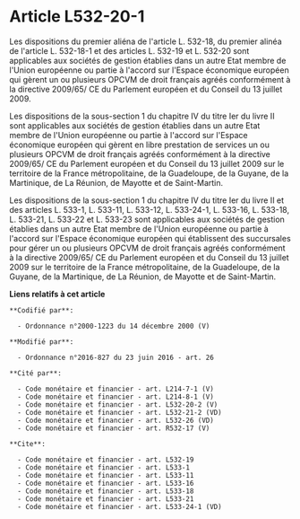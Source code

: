 # Article L532-20-1

Les dispositions du premier aliéna de l'article L. 532-18, du premier alinéa de l'article L. 532-18-1 et des articles L.
532-19 et L. 532-20 sont applicables aux sociétés de gestion établies dans un autre Etat membre de l'Union européenne ou
partie à l'accord sur l'Espace économique européen qui gèrent un ou plusieurs OPCVM de droit français agréés conformément à
la directive 2009/65/ CE du Parlement européen et du Conseil du 13 juillet 2009. 

Les dispositions de la sous-section 1 du chapitre IV du titre Ier du livre II sont applicables aux sociétés de gestion
établies dans un autre Etat membre de l'Union européenne ou partie à l'accord sur l'Espace économique européen qui gèrent en
libre prestation de services un ou plusieurs OPCVM de droit français agréés conformément à la directive 2009/65/ CE du
Parlement européen et du Conseil du 13 juillet 2009 sur le territoire de la France métropolitaine, de la Guadeloupe, de la
Guyane, de la Martinique, de La Réunion, de Mayotte et de Saint-Martin. 

Les dispositions de la sous-section 1 du chapitre IV du titre Ier du livre II et des articles L. 533-1, L. 533-11, L. 533-12,
L. 533-24-1, L. 533-16, L. 533-18, L. 533-21, L. 533-22 et L. 533-23 sont applicables aux sociétés de gestion établies dans
un autre Etat membre de l'Union européenne ou partie à l'accord sur l'Espace économique européen qui établissent des
succursales pour gérer un ou plusieurs OPCVM de droit français agréés conformément à la directive 2009/65/ CE du Parlement
européen et du Conseil du 13 juillet 2009 sur le territoire de la France métropolitaine, de la Guadeloupe, de la Guyane, de
la Martinique, de La Réunion, de Mayotte et de Saint-Martin.

**Liens relatifs à cet article**

	**Codifié par**:

	  - Ordonnance n°2000-1223 du 14 décembre 2000 (V)

	**Modifié par**:

	  - Ordonnance n°2016-827 du 23 juin 2016 - art. 26

	**Cité par**:

	  - Code monétaire et financier - art. L214-7-1 (V)
	  - Code monétaire et financier - art. L214-8-1 (V)
	  - Code monétaire et financier - art. L532-20-2 (V)
	  - Code monétaire et financier - art. L532-21-2 (VD)
	  - Code monétaire et financier - art. L532-26 (VD)
	  - Code monétaire et financier - art. R532-17 (V)

	**Cite**:

	  - Code monétaire et financier - art. L532-19
	  - Code monétaire et financier - art. L533-1
	  - Code monétaire et financier - art. L533-11
	  - Code monétaire et financier - art. L533-16
	  - Code monétaire et financier - art. L533-18
	  - Code monétaire et financier - art. L533-21
	  - Code monétaire et financier - art. L533-24-1 (VD)
